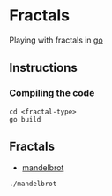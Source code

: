 # Fractals

Playing with fractals in [go](https://golang.org)

## Instructions

### Compiling the code

```
cd <fractal-type>
go build
```

###

## Fractals

+ [mandelbrot](./mandelbrot/mandelbrot.go)

```
./mandelbrot
```

